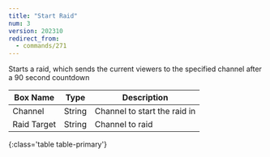 ```yaml
---
title: "Start Raid"
num: 3
version: 202310
redirect_from:
  - commands/271
---
```


Starts a raid, which sends the current viewers to the specified channel after a 90 second countdown

| Box Name | Type | Description | 
|-------|--------|--------
Channel|String|Channel to start the raid in
Raid Target|String|Channel to raid
{:class='table table-primary'}